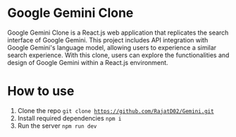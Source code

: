 # Google Gemini Clone 

Google Gemini Clone is a React.js web application that replicates the search interface of Google Gemini. This project includes API integration with Google Gemini's language model, allowing users to experience a similar search experience. With this clone, users can explore the functionalities and design of Google Gemini within a React.js environment.


# How to use

1.  Clone the repo <code>git clone https://github.com/RajatD02/Gemini.git </code>
2.  Install required dependencies <code>npm i</code>
3. Run the server <code>npm run dev</code>
